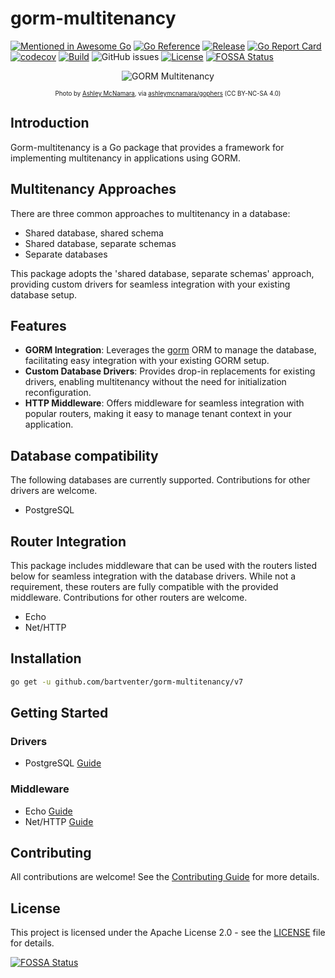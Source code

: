 # gorm-multitenancy

[![Mentioned in Awesome Go](https://awesome.re/mentioned-badge.svg)](https://github.com/avelino/awesome-go)
[![Go Reference](https://pkg.go.dev/badge/github.com/bartventer/gorm-multitenancy.svg)](https://pkg.go.dev/github.com/bartventer/gorm-multitenancy/v7)
[![Release](https://img.shields.io/github/release/bartventer/gorm-multitenancy.svg)](https://github.com/bartventer/gorm-multitenancy/releases/latest)
[![Go Report Card](https://goreportcard.com/badge/github.com/bartventer/gorm-multitenancy/v7)](https://goreportcard.com/report/github.com/bartventer/gorm-multitenancy/v7)
[![codecov](https://codecov.io/gh/bartventer/gorm-multitenancy/graph/badge.svg?token=6i0Pr1GFek)](https://codecov.io/gh/bartventer/gorm-multitenancy)
[![Build](https://github.com/bartventer/gorm-multitenancy/actions/workflows/default.yml/badge.svg)](https://github.com/bartventer/gorm-multitenancy/actions/workflows/default.yml)
![GitHub issues](https://img.shields.io/github/issues/bartventer/gorm-multitenancy)
[![License](https://img.shields.io/github/license/bartventer/gorm-multitenancy.svg)](LICENSE)
[![FOSSA Status](https://app.fossa.com/api/projects/git%2Bgithub.com%2Fbartventer%2Fgorm-multitenancy.svg?type=shield&issueType=license)](https://app.fossa.com/projects/git%2Bgithub.com%2Fbartventer%2Fgorm-multitenancy?ref=badge_shield&issueType=license)

<p align="center">
  <img src="https://i.imgur.com/bOZB8St.png" title="GORM Multitenancy" alt="GORM Multitenancy">
</p>
<p align="center">
  <sub><small>Photo by <a href="https://github.com/ashleymcnamara">Ashley McNamara</a>, via <a href="https://github.com/ashleymcnamara/gophers">ashleymcnamara/gophers</a> (CC BY-NC-SA 4.0)</small></sub>
</p>

## Introduction

Gorm-multitenancy is a Go package that provides a framework for implementing multitenancy in applications using GORM.

## Multitenancy Approaches

There are three common approaches to multitenancy in a database:

- Shared database, shared schema
- Shared database, separate schemas
- Separate databases

This package adopts the 'shared database, separate schemas' approach, providing custom drivers for seamless integration with your existing database setup.

## Features

- **GORM Integration**: Leverages the [gorm](https://gorm.io/) ORM to manage the database, facilitating easy integration with your existing GORM setup.
- **Custom Database Drivers**: Provides drop-in replacements for existing drivers, enabling multitenancy without the need for initialization reconfiguration.
- **HTTP Middleware**: Offers middleware for seamless integration with popular routers, making it easy to manage tenant context in your application.

## Database compatibility

The following databases are currently supported. Contributions for other drivers are welcome.

- PostgreSQL

## Router Integration

This package includes middleware that can be used with the routers listed below for seamless integration with the database drivers. While not a requirement, these routers are fully compatible with the provided middleware. Contributions for other routers are welcome.

- Echo
- Net/HTTP

## Installation

```bash
go get -u github.com/bartventer/gorm-multitenancy/v7
```

## Getting Started

### Drivers

- PostgreSQL [Guide](./postgres/README.md)

### Middleware

- Echo [Guide](./middleware/echo/README.md)
- Net/HTTP [Guide](./middleware/nethttp/README.md)

## Contributing

All contributions are welcome! See the [Contributing Guide](CONTRIBUTING.md) for more details.

## License

This project is licensed under the Apache License 2.0 - see the [LICENSE](LICENSE) file for details.

[![FOSSA Status](https://app.fossa.com/api/projects/git%2Bgithub.com%2Fbartventer%2Fgorm-multitenancy.svg?type=large&issueType=license)](https://app.fossa.com/projects/git%2Bgithub.com%2Fbartventer%2Fgorm-multitenancy?ref=badge_large&issueType=license)
